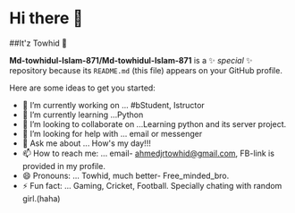 # Hi there 👋
##It'z Towhid 👋


**Md-towhidul-Islam-871/Md-towhidul-Islam-871** is a ✨ _special_ ✨ repository because its `README.md` (this file) appears on your GitHub profile.

Here are some ideas to get you started:

- 🔭 I’m currently working on ... #bStudent, Istructor
- 🌱 I’m currently learning ...Python
- 👯 I’m looking to collaborate on ...Learning python and its server project.
- 🤔 I’m looking for help with ... email or messenger 
- 💬 Ask me about ... How's my day!!!
- 📫 How to reach me: ... email- ahmedjrtowhid@gmail.com, FB-link is provided in my profile.
- 😄 Pronouns: ... Towhid, much better- Free_minded_bro.
- ⚡ Fun fact: ... Gaming, Cricket, Football. Specially chating with random girl.(haha)

